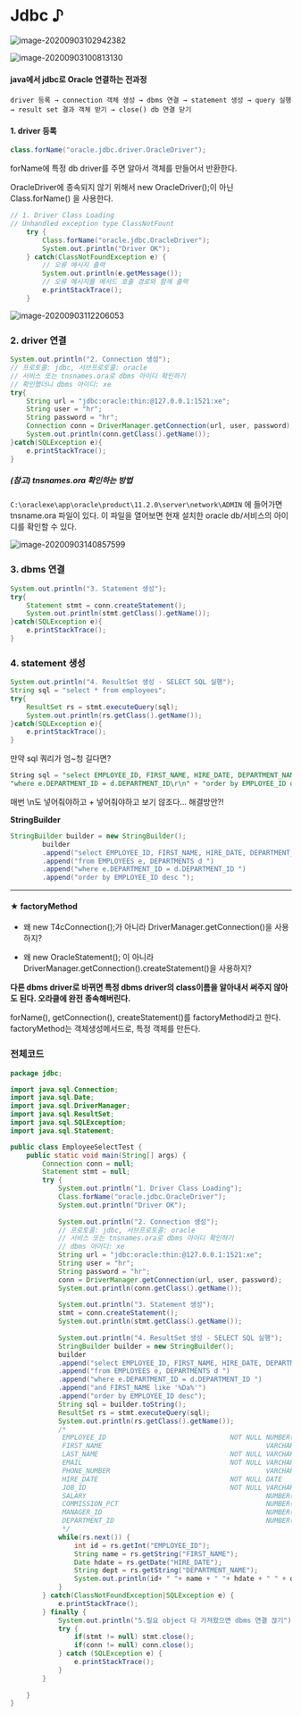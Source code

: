 # Jdbc ♪

![image-20200903102942382](../images/jdbc/3.png)

![image-20200903100813130](../images/jdbc/0.png)



#### java에서 jdbc로 Oracle 연결하는 전과정

```
driver 등록 → connection 객체 생성 → dbms 연결 → statement 생성 → query 실행 → result set 결과 객체 받기 → close() db 연결 닫기
```

 

#### 1. driver 등록

```java
class.forName("oracle.jdbc.driver.OracleDriver");
```

 forName에 특정 db driver를 주면 알아서 객체를 만들어서 반환한다.

OracleDriver에 종속되지 않기 위해서  new OracleDriver();이 아닌 Class.forName() 을 사용한다.

```java
// 1. Driver Class Loading
// Unhandled exception type ClassNotFount
    try {
        Class.forName("oracle.jdbc.OracleDriver");
        System.out.println("Driver OK");
    } catch(ClassNotFoundException e) {
        // 오류 메시지 출력
        System.out.println(e.getMessage());
        // 오류 메시지를 메서드 호출 경로와 함께 출력
        e.printStackTrace();
    }
```

![image-20200903112206053](../images/jdbc/4.png)

### 2. driver 연결

```java
System.out.println("2. Connection 생성");
// 프로토콜: jdbc, 서브프로토콜: oracle
// 서비스 또는 tnsnames.ora로 dbms 아이디 확인하기
// 확인했더니 dbms 아이디: xe
try{
    String url = "jdbc:oracle:thin:@127.0.0.1:1521:xe";
    String user = "hr";
    String password = "hr";
    Connection conn = DriverManager.getConnection(url, user, password);
    System.out.println(conn.getClass().getName());
}catch(SQLException e){
    e.printStackTrace();
}
```

##### (참고) tnsnames.ora 확인하는 방법

`C:\oraclexe\app\oracle\product\11.2.0\server\network\ADMIN` 에 들어가면 tnsname.ora 파일이 있다. 이 파일을 열어보면 현재 설치한 oracle db/서비스의 아이디를 확인할 수 있다.

![image-20200903140857599](../images/jdbc/5.png)

### 3. dbms 연결

```java
System.out.println("3. Statement 생성");
try{
    Statement stmt = conn.createStatement();
    System.out.println(stmt.getClass().getName());
}catch(SQLException e){
    e.printStackTrace();
}
```



### 4. statement 생성

```java
System.out.println("4. ResultSet 생성 - SELECT SQL 실행");
String sql = "select * from employees";
try{
    ResultSet rs = stmt.executeQuery(sql);
	System.out.println(rs.getClass().getName());
}catch(SQLException e){
    e.printStackTrace();
}
```

만약 sql 쿼리가 엄~청 길다면?

```sql
String sql = "select EMPLOYEE_ID, FIRST_NAME, HIRE_DATE, DEPARTMENT_NAME\r\n" + "from EMPLOYEES e, DEPARTMENTS d\r\n" + 
"where e.DEPARTMENT_ID = d.DEPARTMENT_ID\r\n" + "order by EMPLOYEE_ID desc";
```

매번 \n도 넣어줘야하고 + 넣어줘야하고 보기 않조다... 해결방안?!

**StringBuilder**

```java
StringBuilder builder = new StringBuilder();
		builder
		.append("select EMPLOYEE_ID, FIRST_NAME, HIRE_DATE, DEPARTMENT_NAME ")
		.append("from EMPLOYEES e, DEPARTMENTS d ")
		.append("where e.DEPARTMENT_ID = d.DEPARTMENT_ID ")
		.append("order by EMPLOYEE_ID desc ");
```



----

#### ★ factoryMethod

* 왜 new T4cConnection();가 아니라 DriverManager.getConnection()을 사용하지?

* 왜 new OracleStatement(); 이 아니라DriverManager.getConnection().createStatement()을 사용하지? 

**다른 dbms driver로 바뀌면 특정 dbms driver의 class이름을 알아내서 써주지 않아도 된다. 오라클에 완전 종속해버린다.**

forName(), getConnection(), createStatement()를 factoryMethod라고 한다. factoryMethod는 객체생성메서드로, 특정 객체를 만든다.



### 전체코드

```java
package jdbc;

import java.sql.Connection;
import java.sql.Date;
import java.sql.DriverManager;
import java.sql.ResultSet;
import java.sql.SQLException;
import java.sql.Statement;

public class EmployeeSelectTest {
	public static void main(String[] args) {
		Connection conn = null;
		Statement stmt = null;
		try {
			System.out.println("1. Driver Class Loading");
			Class.forName("oracle.jdbc.OracleDriver");
			System.out.println("Driver OK");
			
			System.out.println("2. Connection 생성");
			// 프로토콜: jdbc, 서브프로토콜: oracle
			// 서비스 또는 tnsnames.ora로 dbms 아이디 확인하기
			// dbms 아이디: xe
			String url = "jdbc:oracle:thin:@127.0.0.1:1521:xe";
			String user = "hr";
			String password = "hr";
			conn = DriverManager.getConnection(url, user, password);
			System.out.println(conn.getClass().getName());
			
			System.out.println("3. Statement 생성");
			stmt = conn.createStatement();
			System.out.println(stmt.getClass().getName());
			
			System.out.println("4. ResultSet 생성 - SELECT SQL 실행");
			StringBuilder builder = new StringBuilder();
			builder
			.append("select EMPLOYEE_ID, FIRST_NAME, HIRE_DATE, DEPARTMENT_NAME ")
			.append("from EMPLOYEES e, DEPARTMENTS d ")
			.append("where e.DEPARTMENT_ID = d.DEPARTMENT_ID ")
			.append("and FIRST_NAME like '%Da%'")
			.append("order by EMPLOYEE_ID desc");
			String sql = builder.toString();
			ResultSet rs = stmt.executeQuery(sql);
			System.out.println(rs.getClass().getName());
			/*
			 EMPLOYEE_ID                               NOT NULL NUMBER(6)
			 FIRST_NAME                                         VARCHAR2(20)
			 LAST_NAME                                 NOT NULL VARCHAR2(25)
			 EMAIL                                     NOT NULL VARCHAR2(25)
			 PHONE_NUMBER                                       VARCHAR2(20)
			 HIRE_DATE                                 NOT NULL DATE
			 JOB_ID                                    NOT NULL VARCHAR2(10)
			 SALARY                                             NUMBER(8,2)
			 COMMISSION_PCT                                     NUMBER(2,2)
			 MANAGER_ID                                         NUMBER(6)
			 DEPARTMENT_ID                                      NUMBER(4)
			 */
			while(rs.next()) {
				int id = rs.getInt("EMPLOYEE_ID");
				String name = rs.getString("FIRST_NAME");
				Date hdate = rs.getDate("HIRE_DATE");
				String dept = rs.getString("DEPARTMENT_NAME");
				System.out.println(id+ " "+ name + " "+ hdate + " " + dept);
			}
		} catch(ClassNotFoundException|SQLException e) {
			e.printStackTrace();
		} finally {
			System.out.println("5.필요 object 다 가져왔으면 dbms 연결 끊기");
			try {
				if(stmt != null) stmt.close();
				if(conn != null) conn.close();
			} catch (SQLException e) {
				e.printStackTrace();
			}
		}
		
	}
}
```

